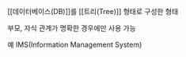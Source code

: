 
[[데이터베이스(DB)]]를  [[트리(Tree)]] 형태로 구성한 형태

부모, 자식 관계가 명확한 경우에만 사용 가능

예 IMS(Information Management System)